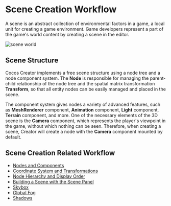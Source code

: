 # Scene Creation Workflow

A scene is an abstract collection of environmental factors in a game, a local unit for creating a game environment. Game developers represent a part of the game's world content by creating a scene in the editor.

![scene world](./scene/world01.jpg)

## Scene Structure

Cocos Creator implements a free scene structure using a node tree and a node component system. The **Node** is responsible for managing the parent-child relationship of the node tree and the spatial matrix transformation **Transform**, so that all entity nodes can be easily managed and placed in the scene.

The component system gives nodes a variety of advanced features, such as **MeshRenderer** component, **Animation** component, **Light** component, **Terrain** component, and more. One of the necessary elements of the 3D scene is the **Camera** component, which represents the player's viewpoint in the game, without which nothing can be seen. Therefore, when creating a scene, Creator will create a node with the **Camera** component mounted by default.

## Scene Creation Related Workflow

- [Nodes and Components](node-component.md)
- [Coordinate System and Transformations](coord.md)
- [Node Hierarchy and Display Order](node-tree.md)
- [Building a Scene with the Scene Panel](scene-editing.md)
- [Skybox](skybox.md)
- [Global Fog](fog.md)
- [Shadows](./light/shadow.md)
